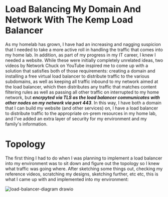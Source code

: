 # Load Balancing My Domain And Network With The Kemp Load Balancer

As my homelab has grown, I have had an increasing and nagging suspicion that I needed to take a more active roll in 
handling the traffic that comes into my home lab. In addition, as part of my progress in my IT career, I knew I needed 
a website. While these were initially completely unrelated ideas, two videos by Network Chuck on YouTube inspired me 
to come up with a solution that satisfies both of those requirements: creating a domain and installing a free virtual 
load balancer to distribute traffic to the various subdomains, as well as keeping all traffic inbound to my network aimed 
at the load balancer, which then distributes any traffic that matches content filtering rules as well as passing all 
other traffic on interrupted to my home network, but <b><i>encrpyted via TLS as the load balancer communicates with other 
nodes on my network via port 443</b></i>. In this way, I have both a domain that I can build my website (and other 
services) on, I have a load balancer to distribute traffic to the appropriate on-prem resources in my home lab, and 
I've added an extra layer of security for my environment and my family's information. 

# Topology

The first thing I had to do when I was planning to implement a load balancer into my environment was to sit down and 
figure out the topology so I knew what traffic was going where. After sketching some things out, checking my reference 
videos, scratching my designs, sketching further, etc etc, this is what I came up with and implemented into my 
environment: 

![load-balancer-diagram drawio](https://user-images.githubusercontent.com/73140219/186468960-b68526a7-71e3-4009-b437-c13c74d1bcd9.png)
